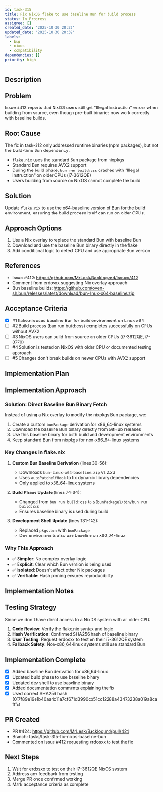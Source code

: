 ```yaml
---
id: task-315
title: Fix NixOS flake to use baseline Bun for build process
status: In Progress
assignee: []
created_date: '2025-10-30 20:26'
updated_date: '2025-10-30 20:32'
labels:
  - bug
  - nixos
  - compatibility
dependencies: []
priority: high
---
```


## Description

<!-- SECTION:DESCRIPTION:BEGIN -->
## Problem
Issue #412 reports that NixOS users still get "Illegal instruction" errors when building from source, even though pre-built binaries now work correctly with baseline builds.

## Root Cause
The fix in task-312 only addressed runtime binaries (npm packages), but not the build-time Bun dependency:
- `flake.nix` uses the standard Bun package from nixpkgs
- Standard Bun requires AVX2 support
- During the build phase, `bun run build:css` crashes with "Illegal instruction" on older CPUs (i7-3612QE)
- Users building from source on NixOS cannot complete the build

## Solution
Update `flake.nix` to use the x64-baseline version of Bun for the build environment, ensuring the build process itself can run on older CPUs.

## Approach Options
1. Use a Nix overlay to replace the standard Bun with baseline Bun
2. Download and use the baseline Bun binary directly in the flake
3. Add conditional logic to detect CPU and use appropriate Bun version

## References
- Issue #412: https://github.com/MrLesk/Backlog.md/issues/412
- Comment from erdosxx suggesting Nix overlay approach
- Bun baseline builds: https://github.com/oven-sh/bun/releases/latest/download/bun-linux-x64-baseline.zip
<!-- SECTION:DESCRIPTION:END -->

## Acceptance Criteria
<!-- AC:BEGIN -->
- [x] #1 flake.nix uses baseline Bun for build environment on Linux x64
- [ ] #2 Build process (bun run build:css) completes successfully on CPUs without AVX2
- [ ] #3 NixOS users can build from source on older CPUs (i7-3612QE, i7-3770)
- [ ] #4 Solution is tested on NixOS with older CPU or documented testing approach
- [ ] #5 Changes don't break builds on newer CPUs with AVX2 support
<!-- AC:END -->

## Implementation Plan

<!-- SECTION:PLAN:BEGIN -->
## Implementation Approach

### Solution: Direct Baseline Bun Binary Fetch

Instead of using a Nix overlay to modify the nixpkgs Bun package, we:
1. Create a custom `bunPackage` derivation for x86_64-linux systems
2. Download the baseline Bun binary directly from GitHub releases
3. Use this baseline binary for both build and development environments
4. Keep standard Bun from nixpkgs for non-x86_64-linux systems

### Key Changes in flake.nix

1. **Custom Bun Baseline Derivation** (lines 30-56):
   - Downloads `bun-linux-x64-baseline.zip` v1.2.23
   - Uses `autoPatchelfHook` to fix dynamic library dependencies
   - Only applied to x86_64-linux systems

2. **Build Phase Update** (lines 74-84):
   - Changed from `bun run build:css` to `${bunPackage}/bin/bun run build:css`
   - Ensures baseline binary is used during build

3. **Development Shell Update** (lines 131-142):
   - Replaced `pkgs.bun` with `bunPackage`
   - Dev environments also use baseline on x86_64-linux

### Why This Approach

- ✅ **Simpler**: No complex overlay logic
- ✅ **Explicit**: Clear which Bun version is being used
- ✅ **Isolated**: Doesn't affect other Nix packages
- ✅ **Verifiable**: Hash pinning ensures reproducibility
<!-- SECTION:PLAN:END -->

## Implementation Notes

<!-- SECTION:NOTES:BEGIN -->
## Testing Strategy

Since we don't have direct access to a NixOS system with an older CPU:

1. **Code Review**: Verify the flake.nix syntax and logic
2. **Hash Verification**: Confirmed SHA256 hash of baseline binary
3. **User Testing**: Request erdosxx to test on their i7-3612QE system
4. **Fallback Safety**: Non-x86_64-linux systems still use standard Bun

## Implementation Complete

- [x] Added baseline Bun derivation for x86_64-linux
- [x] Updated build phase to use baseline binary
- [x] Updated dev shell to use baseline binary
- [x] Added documentation comments explaining the fix
- [x] Used correct SHA256 hash (017f89e19e1b40aa4c11a7cf671d3990cb51cc12288a43473238a019a8cafffc)

## PR Created

- PR #424: https://github.com/MrLesk/Backlog.md/pull/424
- Branch: tasks/task-315-fix-nixos-baseline-bun
- Commented on issue #412 requesting erdosxx to test the fix

## Next Steps

1. Wait for erdosxx to test on their i7-3612QE NixOS system
2. Address any feedback from testing
3. Merge PR once confirmed working
4. Mark acceptance criteria as complete
<!-- SECTION:NOTES:END -->
